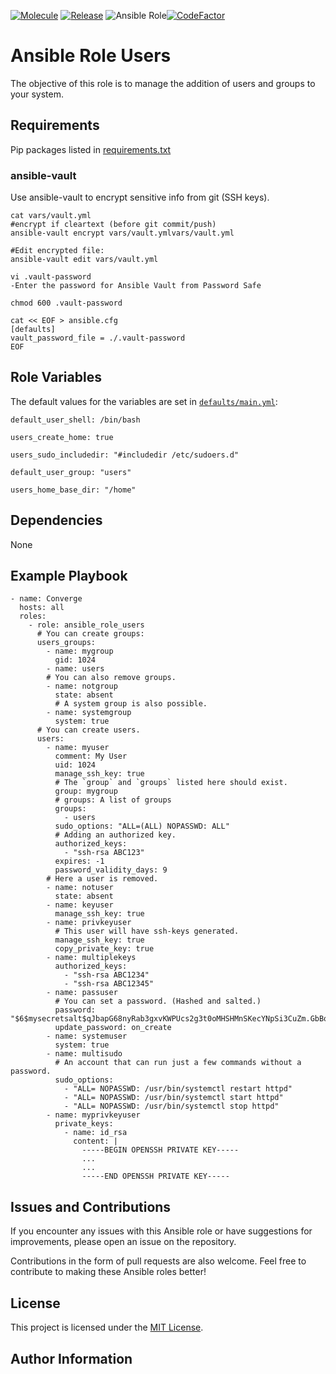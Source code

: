 [![Molecule](https://github.com/iamenr0s/ansible-role-users/actions/workflows/molecule.yml/badge.svg)](https://github.com/iamenr0s/ansible-role-users/actions/workflows/molecule.yml) [![Release](https://github.com/iamenr0s/ansible-role-users/actions/workflows/release.yml/badge.svg)](https://github.com/iamenr0s/ansible-role-users/actions/workflows/release.yml) ![Ansible Role](https://img.shields.io/ansible/role/d/iamenr0s/ansible_role_users)[![CodeFactor](https://www.codefactor.io/repository/github/iamenr0s/ansible-role-users/badge)](https://www.codefactor.io/repository/github/iamenr0s/ansible-role-users)

# Ansible Role Users

The objective of this role is to manage the addition of users and groups to your system.

## Requirements

Pip packages listed in  [requirements.txt](https://github.com/iamenr0s/ansible-role-users/blob/master/requirements.txt)

### ansible-vault

Use ansible-vault to encrypt sensitive info from git (SSH keys).

```
cat vars/vault.yml
#encrypt if cleartext (before git commit/push)
ansible-vault encrypt vars/vault.ymlvars/vault.yml

#Edit encrypted file:
ansible-vault edit vars/vault.yml

vi .vault-password
-Enter the password for Ansible Vault from Password Safe

chmod 600 .vault-password

cat << EOF > ansible.cfg
[defaults]
vault_password_file = ./.vault-password
EOF
```

## Role Variables

The default values for the variables are set in [`defaults/main.yml`](https://github.com/iamenr0s/ansible-role-users/blob/master/defaults/main.yml):

```
default_user_shell: /bin/bash

users_create_home: true

users_sudo_includedir: "#includedir /etc/sudoers.d"

default_user_group: "users"

users_home_base_dir: "/home"
```

## Dependencies

None

## Example Playbook

```
- name: Converge
  hosts: all
  roles:
    - role: ansible_role_users
      # You can create groups:
      users_groups:
        - name: mygroup
          gid: 1024
        - name: users
        # You can also remove groups.
        - name: notgroup
          state: absent
          # A system group is also possible.
        - name: systemgroup
          system: true
      # You can create users.
      users:
        - name: myuser
          comment: My User
          uid: 1024
          manage_ssh_key: true
          # The `group` and `groups` listed here should exist.
          group: mygroup
          # groups: A list of groups
          groups:
            - users
          sudo_options: "ALL=(ALL) NOPASSWD: ALL"
          # Adding an authorized key.
          authorized_keys:
            - "ssh-rsa ABC123"
          expires: -1
          password_validity_days: 9
        # Here a user is removed.
        - name: notuser
          state: absent
        - name: keyuser
          manage_ssh_key: true
        - name: privkeyuser
          # This user will have ssh-keys generated.
          manage_ssh_key: true
          copy_private_key: true
        - name: multiplekeys
          authorized_keys:
            - "ssh-rsa ABC1234"
            - "ssh-rsa ABC12345"
        - name: passuser
          # You can set a password. (Hashed and salted.)
          password: "$6$mysecretsalt$qJbapG68nyRab3gxvKWPUcs2g3t0oMHSHMnSKecYNpSi3CuZm.GbBqXO8BE6EI6P1JUefhA0qvD7b5LSh./PU1"
          update_password: on_create
        - name: systemuser
          system: true
        - name: multisudo
          # An account that can run just a few commands without a password.
          sudo_options:
            - "ALL= NOPASSWD: /usr/bin/systemctl restart httpd"
            - "ALL= NOPASSWD: /usr/bin/systemctl start httpd"
            - "ALL= NOPASSWD: /usr/bin/systemctl stop httpd"
        - name: myprivkeyuser
          private_keys:
            - name: id_rsa
              content: |
                -----BEGIN OPENSSH PRIVATE KEY-----
                ...
                ...
                -----END OPENSSH PRIVATE KEY-----
```

## Issues and Contributions

If you encounter any issues with this Ansible role or have suggestions for improvements, please open an issue on the repository.

Contributions in the form of pull requests are also welcome. Feel free to contribute to making these Ansible roles better!

## License

This project is licensed under the [MIT License](LICENSE).

## Author Information
